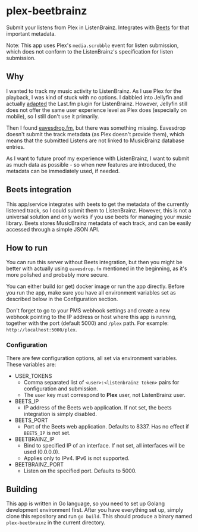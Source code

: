 # plex-beetbrainz
Submit your listens from Plex in ListenBrainz. Integrates with [Beets](https://github.com/beetbox/beets)
for that important metadata.

Note: This app uses Plex's `media.scrobble` event for listen submission, 
which does not conform to the ListenBrainz's specification for listen submission.

## Why
I wanted to track my music activity to ListenBrainz. As I use Plex for the playback,
I was kind of stuck with no options. I dabbled into Jellyfin and actually 
[adapted](https://github.com/lyarenei/jellyfin-plugin-listenbrainz) the Last.fm plugin for ListenBrainz.
However, Jellyfin still does not offer the same user experience level as Plex does (especially on mobile),
so I still don't use it primarily.

Then I found [eavesdrop.fm](https://github.com/simonxciv/eavesdrop.fm), but there was something missing.
Eavesdrop doesn't submit the track metadata (as Plex doesn't provide them), which means that the submitted Listens are not linked
to MusicBrainz database entries.

As I want to future proof my experience with ListenBrainz, 
I want to submit as much data as possible - so when new features are introduced, the metadata can be immediately used, if needed.

## Beets integration
This app/service integrates with beets to get the metadata of the currently listened track, so I could submit them to ListenBrainz.
However, this is not a universal solution and only works if you use beets for managing your music library.
Beets stores MusicBrainz metadata of each track, and can be easily accessed through a simple JSON API.

## How to run
You can run this server without Beets integration, but then you might be better with actually using `eavesdrop.fm`
mentioned in the beginning, as it's more polished and probably more secure.

You can either build (or get) docker image or run the app directly.
Before you run the app, make sure you have all environment variables set as described below in the Configuration section.

Don't forget to go to your PMS webhook settings and create a new webhook pointing to the IP address or host where this
app is running, together with the port (default 5000) and `/plex` path. For example: `http://localhost:5000/plex`.

### Configuration
There are few configuration options, all set via environment variables.
These variables are:
- USER_TOKENS
  - Comma separated list of `<user>:<listenbrainz token>` pairs for configuration and submission.
  - The `user` key must correspond to **Plex** user, not ListenBrainz user.
- BEETS_IP
  - IP address of the Beets web application. If not set, the beets integration is simply disabled.
- BEETS_PORT
  - Port of the Beets web application. Defaults to 8337. Has no effect if `BEETS_IP` is not set.
- BEETBRAINZ_IP
  - Bind to specified IP of an interface. If not set, all interfaces will be used (0.0.0.0).
  - Applies only to IPv4. IPv6 is not supported.
- BEETBRAINZ_PORT
  - Listen on the specified port. Defaults to 5000.


## Building
This app is written in Go language, so you need to set up Golang development environment first. 
After you have everything set up, simply clone this repository and run `go build`. This should produce a binary named `plex-beetbrainz` in the current directory.
